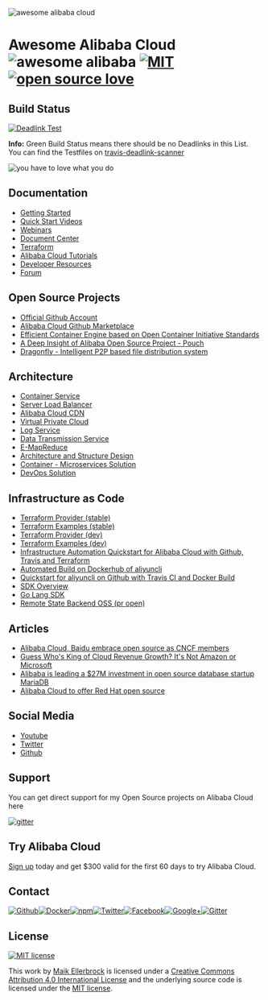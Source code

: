 ![awesome alibaba cloud](https://upload.wikimedia.org/wikipedia/commons/4/40/Alibaba-cloud-logo-grey-2-01.png)

# Awesome Alibaba Cloud ![awesome alibaba](https://camo.githubusercontent.com/13c4e50d88df7178ae1882a203ed57b641674f94/68747470733a2f2f63646e2e7261776769742e636f6d2f73696e647265736f726875732f617765736f6d652f643733303566333864323966656437386661383536353265336136336531353464643865383832392f6d656469612f62616467652e737667) [![MIT](https://badges.frapsoft.com/os/mit/mit.svg?v=103)](https://opensource.org/licenses/mit-license.php) [![open source love](https://badges.frapsoft.com/os/v1/open-source.svg)](https://github.com/ellerbrock/open-source-badges/) 

## Build Status

[![Deadlink Test](https://travis-ci.org/ellerbrock/awesome-alibaba-cloud.svg?branch=master)](https://travis-ci.org/ellerbrock/awesome-alibaba-cloud)

**Info:** Green Build Status means there should be no Deadlinks in this List.<br>
You can find the Testfiles on [travis-deadlink-scanner](https://github.com/ellerbrock/travis-deadlink-scanner)

![you have to love what you do](https://github.frapsoft.com/top/love-what-you-do.jpg)


## Documentation

- [Getting Started](https://www.alibabacloud.com/getting-started)
- [Quick Start Videos](https://www.alibabacloud.com/getting-started/videos?spm=a3c0i.8276058.620480.4.118816abcfi1Xq#guid-621220)
- [Webinars](https://resource.alibabacloud.com/webinar/index.htm?spm=a3c0i.8276330.675768.dnavresources8.7db4b8b8mhiwQM)
- [Document Center](https://www.alibabacloud.com/help?spm=a3c0i.o48869en.a1.1.5be31771R6AZIr)
- [Terraform](https://www.alibabacloud.com/solutions/devops/terraform)
- [Alibaba Cloud Tutorials](https://www.alibabacloud.com/getting-started/projects?spm=a3c0i.8276058.620478.4.118816abcfi1Xq)
- [Developer Resources](https://www.alibabacloud.com/support/developer-resources)
- [Forum](https://www.alibabacloud.com/forum/index.php?spm=a3c0i.8276058.620481.3.118816abcfi1Xq)


## Open Source Projects

- [Official Github Account](https://github.com/alibaba)
- [Alibaba Cloud Github Marketplace](https://www.alibabacloud.com/marketplace/index.htm?spm=a3c0i.51000002.756398.1.13b289acDxJWjn)
- [Efficient Container Engine based on Open Container Initiative Standards](https://github.com/alibaba/pouch)
- [A Deep Insight of Alibaba Open Source Project - Pouch](https://www.alibabacloud.com/blog/A-Deep-Insight-of-Alibaba-Open-Source-Project---Pouch_p295733)
- [Dragonfly - Intelligent P2P based file distribution system](https://github.com/alibaba/Dragonfly)


## Architecture

- [Container Service](https://www.alibabacloud.com/help/doc-detail/25978.htm)
- [Server Load Balancer](https://www.alibabacloud.com/help/doc-detail/27544.htm)
- [Alibaba Cloud CDN](https://www.alibabacloud.com/help/doc-detail/27105.htm)
- [Virtual Private Cloud](https://www.alibabacloud.com/help/doc-detail/34221.htm)
- [Log Service](https://www.alibabacloud.com/help/doc-detail/29003.htm)
- [Data Transmission Service](https://www.alibabacloud.com/help/doc-detail/26598.htm)
- [E-MapReduce](https://www.alibabacloud.com/help/doc-detail/28070.htm)
- [Architecture and Structure Design](https://www.alibabacloud.com/solutions/data-migration/cloud-architecture)
- [Container - Microservices Solution](https://www.alibabacloud.com/solutions/devops/microservices?spm=a3c0i.165268.860347.4.e03ab142dRlVE)
- [DevOps Solution](https://www.alibabacloud.com/solutions/devops?spm=a3c0i.157378.675768.dnavsolutions10.7e6d776dZ1kxLG)

## Infrastructure as Code

- [Terraform Provider (stable)](https://www.terraform.io/docs/providers/alicloud/index.html)
- [Terraform Examples (stable)](https://github.com/terraform-providers/terraform-provider-alicloud)
- [Terraform Provider (dev)](http://47.95.33.19:4567/docs/providers/alicloud/)
- [Terraform Examples (dev)](https://github.com/alibaba/terraform-provider/tree/master/terraform/examples)
- [Infrastructure Automation Quickstart for Alibaba Cloud with Github, Travis and Terraform](https://github.com/ellerbrock/alibaba-cloud-terraform-github-travis)
- [Automated Build on Dockerhub of aliyuncli](https://hub.docker.com/r/ellerbrock/alpine-aliyuncli/)
- [Quickstart for aliyuncli on Github with Travis CI and Docker Build](https://github.com/ellerbrock/aliyuncli-travis-docker)
- [SDK Overview](https://www.alibabacloud.com/support/developer-resources)
- [Go Lang SDK](https://github.com/aliyun/alibaba-cloud-sdk-go)
- [Remote State Backend OSS (pr open)](https://github.com/hashicorp/terraform/pull/16927)

## Articles

- [Alibaba Cloud, Baidu embrace open source as CNCF members](https://www.rcrwireless.com/20171206/alibaba-cloud-baidu-embrace-open-source-as-cncf-members-tag27)
- [Guess Who's King of Cloud Revenue Growth? It's Not Amazon or Microsoft](http://fortune.com/2017/09/27/cloud-computing-revenue-growth/)
- [Alibaba is leading a $27M investment in open source database startup MariaDB](https://techcrunch.com/2017/09/29/alibaba-mariadb/)
- [Alibaba Cloud to offer Red Hat open source](https://thestack.com/cloud/2017/10/13/alibaba-cloud-to-offer-red-hat-open-source/)


## Social Media

- [Youtube](https://www.youtube.com/channel/UCipPA-ZHX6UYGH_Iyti1-Jw)
- [Twitter](https://twitter.com/alibaba_cloud)
- [Github](https://github.com/aliyun)


## Support

You can get direct support for my Open Source projects on Alibaba Cloud here

[![gitter](https://github.frapsoft.com/top/gitter-alibabacloudnews.jpg)](https://gitter.im/alibabacloudnews/Lobby)


## Try Alibaba Cloud

[Sign up](http://ow.ly/YKQe30hHgp8) today and get $300 valid for the first 60 days to try Alibaba Cloud.


## Contact

[![Github](https://github.frapsoft.com/social/github.png)](https://github.com/ellerbrock/)[![Docker](https://github.frapsoft.com/social/docker.png)](https://hub.docker.com/u/ellerbrock/)[![npm](https://github.frapsoft.com/social/npm.png)](https://www.npmjs.com/~ellerbrock)[![Twitter](https://github.frapsoft.com/social/twitter.png)](https://twitter.com/frapsoft/)[![Facebook](https://github.frapsoft.com/social/facebook.png)](https://www.facebook.com/frapsoft/)[![Google+](https://github.frapsoft.com/social/google-plus.png)](https://plus.google.com/116540931335841862774)[![Gitter](https://github.frapsoft.com/social/gitter.png)](https://gitter.im/frapsoft/frapsoft/)

## License 

[![MIT license](https://badges.frapsoft.com/os/mit/mit-125x28.png?v=103)](https://opensource.org/licenses/mit-license.php)

This work by <a xmlns:cc="http://creativecommons.org/ns#" href="https://github.com/ellerbrock" property="cc:attributionName" rel="cc:attributionURL">Maik Ellerbrock</a> is licensed under a <a rel="license" href="https://creativecommons.org/licenses/by/4.0/">Creative Commons Attribution 4.0 International License</a> and the underlying source code is licensed under the <a rel="license" href="https://opensource.org/licenses/mit-license.php">MIT license</a>.
